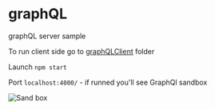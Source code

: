 # graphQL
graphQL server sample

To run client side go to [graphQLClient](https://github.com/purumvisum/graphQLClient) folder

Launch 
```` npm start ````

Port ```` localhost:4000/ ```` - if runned you'll see GraphQl sandbox

![Sand box](https://miro.medium.com/max/2000/1*A01bJptLuI9_tLKVNTRyKQ.png)

